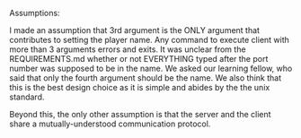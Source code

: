 Assumptions:

I made an assumption that 3rd argument is the ONLY argument that contributes to setting the player name. Any command to execute client with more than 3 arguments errors and exits. It was unclear from the REQUIREMENTS.md whether or not EVERYTHING typed after the port number was supposed to be in the name. We asked our learning fellow, who said that only the fourth argument should be the name. We also think that this is the best design choice as it is simple and abides by the the unix standard. 

Beyond this, the only other assumption is that the server and the client share a mutually-understood communication protocol.  